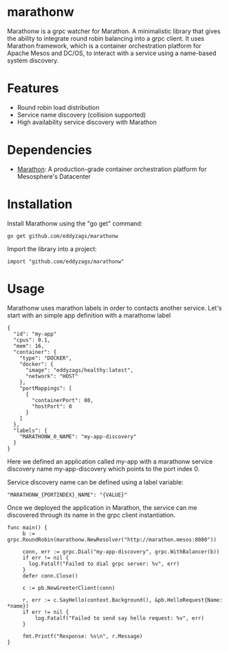 # marathonw

Marathonw is a grpc watcher for Marathon. A minimalistic library that gives the ability to integrate round robin balancing into a grpc client. It uses Marathon framework, which is a container orchestration platform for Apache Mesos and DC/OS, to interact with a service using a name-based system discovery.

# Features

* Round robin load distribution
* Service name discovery (collision supported)
* High availability service discovery with Marathon

# Dependencies

* [Marathon](https://mesosphere.github.io/marathon): A production-grade container orchestration platform for Mesosphere's Datacenter

# Installation

Install Marathonw using the "go get" command:

`go get github.com/eddyzags/marathonw`

Import the library into a project:

`import "github.com/eddyzags/marathonw"`

# Usage

Marathonw uses marathon labels in order to contacts another service. Let's start with an simple app definition with a marathonw label

```
{
  "id": "my-app"
  "cpus": 0.1,
  "mem": 16,
  "container": {
    "type": "DOCKER",
    "docker": {
      "image": "eddyzags/healthy:latest",
      "network": "HOST"
    },
    "portMappings": [
      {
        "containerPort": 80,
        "hostPort": 0
      }
    ]
  },
  "labels": {
    "MARATHONW_0_NAME": "my-app-discovery"
  }
}
```

Here we defined an application called my-app with a marathonw service discovery name my-app-discovery which points to the port index 0.

Service discovery name can be defined using a label variable:

`"MARATHONW_{PORTINDEX}_NAME": "{VALUE}"`

Once we deployed the application in Marathon, the service can me discovered through its name in the grpc client instantiation.

```golang
func main() {
     b := grpc.RoundRobin(marathonw.NewResolver("http://marathon.mesos:8080"))

     conn, err := grpc.Dial("my-app-discovery", grpc.WithBalancer(b))
     if err != nil {
       log.Fatalf("Failed to dial grpc server: %v", err)
     }
     defer conn.Close()

     c := pb.NewGreeterClient(conn)

     r, err := c.SayHello(context.Background(), &pb.HelloRequest{Name: *name})
     if err != nil {
         log.Fatalf("Failed to send say hello request: %v", err)
     }

     fmt.Printf("Response: %s\n", r.Message)
}
```